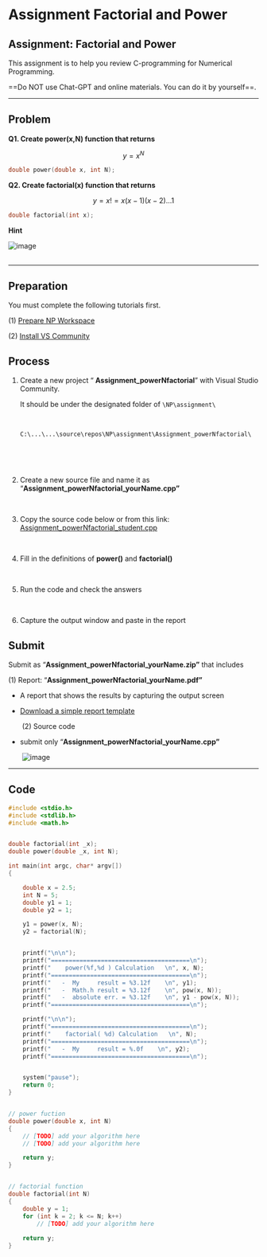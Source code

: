 # Assignment Factorial and Power

## Assignment: Factorial and Power

This assignment is to help you review C-programming for Numerical Programming.

\==Do NOT use Chat-GPT and online materials. You can do it by yourself==.



***

## Problem

**Q1. Create power(x,N) function that returns**

$$
y=x^N
$$

```cpp
double power(double x, int N);
```

**Q2. Create factorial(x) function that returns**

$$
y=x! = x(x - 1)(x - 2)...1
$$

```cpp
double factorial(int x);
```

**Hint**

![image](https://github.com/ykkimhgu/Tutorial-C-Program/assets/38373000/925138f0-0c57-4012-a069-0e0c583052b8)

##

***

## Preparation

You must complete the following tutorials first.

(1) [Prepare NP Workspace](https://ykkim.gitbook.io/ec/numerical-programming/preparation-for-np#prepare-np-workspace)

(2) [Install VS Community](https://ykkim.gitbook.io/ec/c-programming/c-programming-review/installing-visual-studio)

## Process

1.  Create a new project “ **Assignment\_powerNfactorial**” with Visual Studio Community.

    It should be under the designated folder of `\NP\assignment\`

    ​

    `C:\...\...\source\repos\NP\assignment\Assignment_powerNfactorial\`

    ​

    ​
2.  Create a new source file and name it as “**Assignment\_powerNfactorial\_yourName.cpp”**

    ​
3.  Copy the source code below or from this link: [Assignment\_powerNfactorial\_student.cpp](https://github.com/ykkimhgu/Tutorial-C-Program/blob/main/powerNfactorial/Assignment\_powerNfactorial\_student.cpp)

    ​
4.  Fill in the definitions of **power()** and **factorial()**

    ​
5.  Run the code and check the answers

    ​
6. Capture the output window and paste in the report

## Submit
Submit as “**Assignment\_powerNfactorial\_yourName.zip”** that includes

(1) Report: “**Assignment\_powerNfactorial\_yourName.pdf”**

* A report that shows the results by capturing the output screen
* [Download a simple report template](https://github.com/ykkimhgu/Tutorial-C-Program/blob/main/powerNfactorial/NP\_Assignment\_Factorial\_YourName\_2024.docx)


    ​
(2) Source code

* submit only “**Assignment\_powerNfactorial\_yourName.cpp”**

    ​
![image](https://github.com/user-attachments/assets/a49263e0-6f85-41dc-849b-51c20075ae79)


***

## Code

```cpp
#include <stdio.h>
#include <stdlib.h>
#include <math.h>


double factorial(int _x);
double power(double _x, int N);

int main(int argc, char* argv[])
{

	double x = 2.5;
	int N = 5;
	double y1 = 1;
	double y2 = 1;

	y1 = power(x, N);
	y2 = factorial(N);


	printf("\n\n");
	printf("=======================================\n");
	printf("    power(%f,%d ) Calculation   \n", x, N);
	printf("=======================================\n");
	printf("   -  My     result = %3.12f    \n", y1);
	printf("   -  Math.h result = %3.12f    \n", pow(x, N));
	printf("   -  absolute err. = %3.12f    \n", y1 - pow(x, N));
	printf("=======================================\n");

	printf("\n\n");
	printf("=======================================\n");
	printf("    factorial( %d) Calculation   \n", N);
	printf("=======================================\n");
	printf("   -  My     result = %.0f    \n", y2);
	printf("=======================================\n");


	system("pause");
	return 0;
}


// power fuction
double power(double x, int N)
{
	// [TODO] add your algorithm here
	// [TODO] add your algorithm here

	return y;
}


// factorial function
double factorial(int N)
{
	double y = 1;
	for (int k = 2; k <= N; k++)
		// [TODO] add your algorithm here
	
	return y;
}
```
